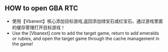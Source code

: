 ## HOW to open GBA RTC ##
- 使用【Vbanext】核心添加目标游戏,返回添加绿宝石或红宝石，通过游戏里面的缓存管理打开目标游戏！
- Use the [Vbanext] core to add the target game, return to add emeralds or rubies, and open the target game through the cache management in the game!
